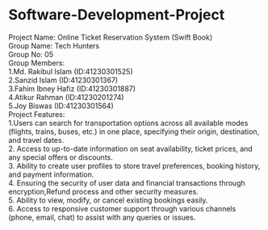 # Software-Development-Project
Project Name: Online Ticket Reservation System (Swift Book)
<br>
Group Name: Tech Hunters
<br>
Group No: 05
<br>
Group Members:
<br>
1.Md. Rakibul Islam (ID:41230301525)<br>
2.Sanzid Islam (ID:41230301367)<br>
3.Fahim Ibney Hafiz (ID:41230301887)<br>
4.Atikur Rahman (ID:41230201274)<br>
5.Joy Biswas (ID:41230301564)<br>
Project Features:
<br>
1.Users can search for transportation options across all
available modes (flights, trains, buses, etc.) in one place,
specifying their origin, destination, and travel dates.<br>
2. Access to up-to-date information on seat availability,
ticket prices, and any special offers or discounts.<br>
3. Ability to create user profiles to store travel preferences,
booking history, and payment information.<br>
4. Ensuring the security of user data and financial
transactions through encryption,Refund process and other security
measures.<br>
5. Ability to view, modify, or cancel existing bookings easily.<br>
6. Access to responsive customer support through various
channels (phone, email, chat) to assist with any queries or
issues.<br>
